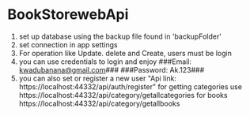 # BookStorewebApi
1. set up database using the backup file found in 'backupFolder'
2. set connection in app settings 
3. For operation like Update. delete and Create, users must be login 
4. you can use credentials to login and enjoy ###Email: kwadubanana@gmail.com### ###Password: Ak.123###
5. you can also set or register a new user "Api link: https://localhost:44332/api/auth/register"
for getting categories use https://localhost:44332/api/category/getallcategories
for books https://localhost:44332/api/category/getallbooks
